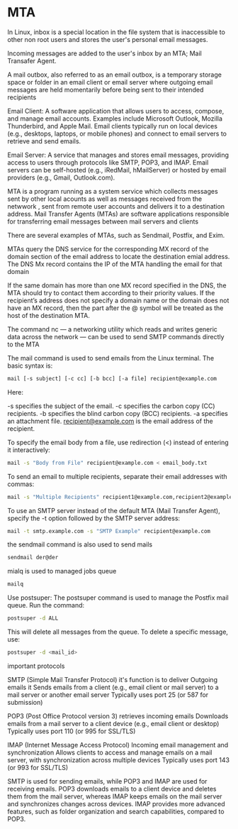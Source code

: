 # MTA
In Linux, inbox is a special location in the file system that is inaccessible to other non root users and stores the user's personal email messages.
 
 Incoming messages are added to the user's inbox by an MTA; Mail Transafer Agent.

 A mail outbox, also referred to as an email outbox, is a temporary storage space or folder in an email client or email server where outgoing email messages are held momentarily before being sent to their intended recipients

 Email Client: A software application that allows users to access, compose, and manage email accounts. Examples include Microsoft Outlook, Mozilla Thunderbird, and Apple Mail. Email clients typically run on local devices (e.g., desktops, laptops, or mobile phones) and connect to email servers to retrieve and send emails.

Email Server: A service that manages and stores email messages, providing access to users through protocols like SMTP, POP3, and IMAP. Email servers can be self-hosted (e.g., iRedMail, hMailServer) or hosted by email providers (e.g., Gmail, Outlook.com).

 MTA is a program running as a system service which collects messages sent by other local acounts as well as messages received from the netwwork , sent from remote user accounts and delivers it to a destination address.
 Mail Transfer Agents (MTAs) are software applications responsible for transferring email messages between mail servers and clients

 There are several examples of MTAs, such as Sendmail, Postfix, and Exim.

 MTAs query the DNS service for the corresponding MX record of the domain section of the email address to locate the destination emial address. The DNS Mx record contains the IP of the MTA handling the email for that domain

  If the same domain has more than one MX record specified in the DNS, the MTA should try to contact them according to their priority values.
  If the recipient’s address does not specify a domain name or the domain does not have an MX record, then the part after the @ symbol will be treated as the host of the destination MTA.

The command nc — a networking utility which reads and writes generic data across the network — can be used to send SMTP commands directly to the MTA

The mail command is used to send emails from the Linux terminal. The basic syntax is:

```sh
mail [-s subject] [-c cc] [-b bcc] [-a file] recipient@example.com
```
Here:

-s specifies the subject of the email.
-c specifies the carbon copy (CC) recipients.
-b specifies the blind carbon copy (BCC) recipients.
-a specifies an attachment file.
recipient@example.com is the email address of the recipient.

To specify the email body from a file, use redirection (<) instead of entering it interactively:
```sh 
mail -s "Body from File" recipient@example.com < email_body.txt
```
To send an email to multiple recipients, separate their email addresses with commas:
```sh
mail -s "Multiple Recipients" recipient1@example.com,recipient2@example.com,recipient3@example.com
```
To use an SMTP server instead of the default MTA (Mail Transfer Agent), specify the -t option followed by the SMTP server address:
```sh
mail -t smtp.example.com -s "SMTP Example" recipient@example.com
```
the sendmail command is also used to send mails
```sh
sendmail der@der
```
mialq is used to managed jobs queue
```sh
mailq
```
Use postsuper: The postsuper command is used to manage the Postfix mail queue. Run the command:
```sh
postsuper -d ALL
```

This will delete all messages from the queue. To delete a specific message, use:
```sh
postsuper -d <mail_id>
```
important protocols

SMTP (Simple Mail Transfer Protocol)
it's function is to deliver Outgoing emails
it Sends emails from a client (e.g., email client or mail server) to a mail server or another email server
Typically uses port 25 (or 587 for submission)


POP3 (Post Office Protocol version 3)
retrieves incoming emails
Downloads emails from a mail server to a client device (e.g., email client or desktop)
Typically uses port 110 (or 995 for SSL/TLS)

IMAP (Internet Message Access Protocol)
Incoming email management and synchronization
Allows clients to access and manage emails on a mail server, with synchronization across multiple devices
Typically uses port 143 (or 993 for SSL/TLS)


SMTP is used for sending emails, while POP3 and IMAP are used for receiving emails.
POP3 downloads emails to a client device and deletes them from the mail server, whereas IMAP keeps emails on the mail server and synchronizes changes across devices.
IMAP provides more advanced features, such as folder organization and search capabilities, compared to POP3.
